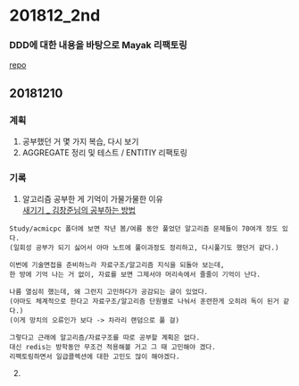 ﻿# 201812_2nd
### DDD에 대한 내용을 바탕으로 Mayak 리팩토링  
[repo](https://github.com/ddingcham/MayakAgain)  

## 20181210
### 계획
1. 공부했던 거 몇 가지 복습, 다시 보기
2. AGGREGATE 정리 및 테스트 / ENTITIY 리팩토링

### 기록
1. 알고리즘 공부한 게 기억이 가물가물한 이유  
[새기기 _ 김창준님의 공부하는 방법](http://cafe.daum.net/_c21_/bbs_search_read?grpid=LtXl&fldid=AoDe&datanum=6)
```
Study/acmicpc 폴더에 보면 작년 봄/여름 동안 풀었던 알고리즘 문제들이 70여개 정도 있다.
(일회성 공부가 되기 싫어서 아마 노트에 풀이과정도 정리하고, 다시풀기도 했던거 같다.)

이번에 기술면접을 준비하느라 자료구조/알고리즘 지식을 되돌아 보는데,
한 방에 기억 나는 거 없이, 자료를 보면 그제서야 머리속에서 줄줄이 기억이 난다.

나름 열심히 했는데, 왜 그런지 고민하다가 공감되는 글이 있었다.
(아마도 체계적으로 한다고 자료구조/알고리즘 단원별로 나눠서 훈련한게 오히려 독이 된거 같다.)
(이게 망치의 오류인가 보다 -> 차라리 랜덤으로 풀 걸)

그렇다고 근래에 알고리즘/자료구조를 따로 공부할 계획은 없다.
대신 redis는 방학동안 무조건 적용해볼 거고 그 때 고민해야 겠다.
리팩토링하면서 일급콜렉션에 대한 고민도 많이 해야겠다.
```

2. 
